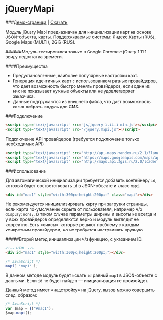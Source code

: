 jQueryMapi 
==============

###[Демо-страница](http://milaxcom.github.io/jQueryMapi/demo/) | [Скачать](https://github.com/milaxcom/jQueryMapi/archive/gh-pages.zip)

Модуль jQuery Mapi предназначен для инициализации карт на основе JSON-объекта, карты. Поддерживаемые системы: Яндекс.Карты (RUS), Google Maps (MULTI), 2GIS (RUS).

######Модуль тестировался только в Google Chrome с jQuery 1.11.1 ввиду недостатка времени.

####Преимущества
- Предустановленные, наиболее популярные настройки карт.
- Генерация идентичных карт с использованием разных провайдеров, что дает возможность быстро менять провайдеров, если один из них не показывает нужные объекты или не удовлетворяет заказчика.
- Данные подгружаются из внешнего файла, что дает возможность легко собрать модуль для CMS.

###Подключение

```html
<script type="text/javascript" src="js/jquery-1.11.1.min.js"></script>
<script type="text/javascript" src="/jquery.mapi.js"></script>
```

Подключение API провайдеров (требуется подключение только необходимых API).
```html
<script type="text/javascript" src="http://api-maps.yandex.ru/2.1/?lang=ru_RU"></script>
<script type="text/javascript" src="https://maps.googleapis.com/maps/api/js?v=3&language=ru"></script>
<script type="text/javascript" src="http://maps.api.2gis.ru/2.0/loader.js?pkg=basic" data-id="dgLoader"></script>
```


###Использование

Для автоматической инициализации требуется добавить контейнеру ```id```, который будет соответствовать ```id``` в JSON-объекте и класс ```mapi```.

```html
<div id="map1" style="width:300px;height:200px;" class="mapi"></div> 
```

Не рекомендуется инициализировать карту при загрузки страницы, если карта по-умолчанию скрыта от пользователя, например ч/з ```display:none;```. В таком случае параметры ширины и высоты не всегда и у всех провайдеров определяются верно и модуль выглядит не корректно. Есть «фиксы», которые решают проблему с каждым конкретным провайдером, но их требуется настраивать вручную.

#####Второй метод инициализации ч/з функцию, с указанием ID.

```html
<!-- HTML -->
<div id="map1" style="width:300px;height:200px;"></div>
```

```js
/* JavaScript */
mapi( "map1" );
```

В данном методе модуль будет искать ```id``` равный ```map1``` в JSON-объекте с данными. Если ```id``` не будет найден — инициализация не произойдет.

Данный метод имеет «надстройку» на jQuery, вызов можно совершить след. образом:

```js
/* JavaScript */
var $map = $("#map1");
$map.mapi();
```